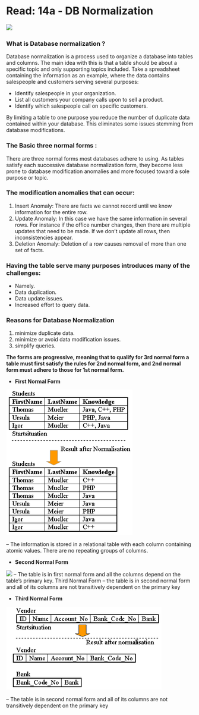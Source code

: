 # Read: 14a - DB Normalization

![](https://anthonysmoak.files.wordpress.com/2015/12/id-10067289.jpg?w=400)

### What is  Database normalization ?
 Database normalization is a process used to organize a database into tables and columns. The main idea with this is that a table should be about a specific topic and only supporting topics included. Take a spreadsheet containing the information as an example, where the data contains salespeople and customers serving several purposes:
  * Identify salespeople in your organization.
  * List all customers your company calls upon to sell a product.
  * Identify which salespeople call on specific customers.

 By limiting a table to one purpose you reduce the number of duplicate data contained within your database. This eliminates some issues stemming from database modifications.


### The Basic three normal forms :

There are three normal forms most databases adhere to using. As tables satisfy each successive database normalization form, they become less prone to database modification anomalies and more focused toward a sole purpose or topic.


### The modification anomalies that can occur:

1. Insert Anomaly: There are facts we cannot record until we know information for the entire row. 
2. Update Anomaly: In this case we have the same information in several rows. For instance if the office number changes, then there are multiple updates that need to be made.  If we don’t update all rows, then inconsistencies appear.
3. Deletion Anomaly: Deletion of a row causes removal of more than one set of facts.

### Having the table serve many purposes introduces many of the challenges:
  * Namely.
  * Data duplication.
  * Data update issues. 
  * Increased effort to query data.

### Reasons for Database Normalization
1. minimize duplicate data.
2. minimize or avoid data modification issues.
3. simplify queries. 



 **The forms are progressive, meaning that to qualify for 3rd normal form a table must first satisfy the rules for 2nd normal form, and 2nd normal form must adhere to those for 1st normal form.**

- **First Normal Form**

![](../img/1NF.gif)

 – The information is stored in a relational table with each column containing atomic values. There are no repeating groups of columns.

- **Second Normal Form**

![](https://lh3.googleusercontent.com/proxy/OZMtYuc-Zjm99c_0CnbTShPvW9_5Irm-cf-7jaHF9LDr1sz0a3shuABWmz7CPZfF7cj627LZmCzAYHFABvDzxLXqWiOnxQbrIKXi
)
 – The table is in first normal form and all the columns depend on the table’s primary key.
Third Normal Form – the table is in second normal form and all of its columns are not transitively dependent on the primary key

- **Third Normal Form**

 ![](../img/3NF.gif)


 – The table is in second normal form and all of its columns are not transitively dependent on the primary key
